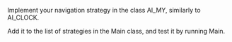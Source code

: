 
Implement your navigation strategy in the class AI_MY, 
similarly to AI_CLOCK.

Add it to the list of strategies in the Main class, and test it by running Main.

